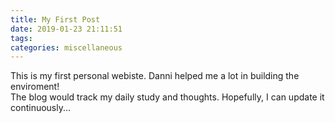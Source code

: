 ```yaml
---
title: My First Post
date: 2019-01-23 21:11:51
tags:
categories: miscellaneous
---
```

This is my first personal webiste. Danni helped me a lot in building the enviroment!  
The blog would track my daily study and thoughts. Hopefully, I can update it continuously... 